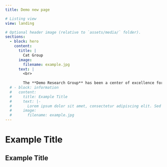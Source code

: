 ```yaml
---
title: Demo new page

# Listing view
view: landing

# Optional header image (relative to `assets/media/` folder).
sections:
  - block: hero
    content:
      title: |
        Cat Group
      image:
        filename: example.jpg
      text: |
        <br>
        
        The **Demo Research Group** has been a center of excellence for Artificial Intelligence research, teaching, and practice since its founding in 2016.
  # - block: information
  #   content:
  #     title: Example Title
  #     text: |- 
  #       Lorem ipsum dolor sit amet, consectetur adipiscing elit. Sed neque elit, tristique placerat feugiat ac, facilisis vitae arcu. Proin eget egestas augue. Praesent ut sem nec arcu pellentesque aliquet. Duis dapibus diam vel metus tempus vulputate.Lorem ipsum dolor sit amet, consectetur adipiscing elit. Sed neque elit, tristique placerat feugiat ac, facilisis vitae arcu. Proin eget egestas augue. Praesent ut sem nec arcu pellentesque aliquet. Duis dapibus diam vel metus tempus vulputate.
  #     image:
  #       filename: example.jpg
---
```

# Example Title
<h2 class="p-2 text-dark text-start">Example Title</h1>

